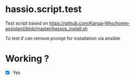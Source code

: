 # hassio.script.test

Test script based on https://github.com/Kanga-Who/home-assistant/blob/master/hassos_install.sh

To test if can remove prompt for installation via ansible

# Working ?
- [x] Yes
